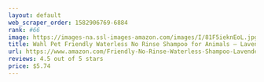 ```yaml
---
layout: default 
﻿web_scraper_order: 1582906769-6884
rank: #66
image: https://images-na.ssl-images-amazon.com/images/I/81F5ieknEoL.jpg
title: Wahl Pet Friendly Waterless No Rinse Shampoo for Animals – Lavender & Chamomile for Cleaning,…
url: https://www.amazon.com/Friendly-No-Rinse-Waterless-Shampoo-Lavender/dp/B00GZQYK4K/ref=zg_mw_pet-supplies_66?_encoding=UTF8&psc=1&refRID=H5H5GKBRAGT498NV2G74
reviews: 4.5 out of 5 stars
price: $5.74 
---
```

